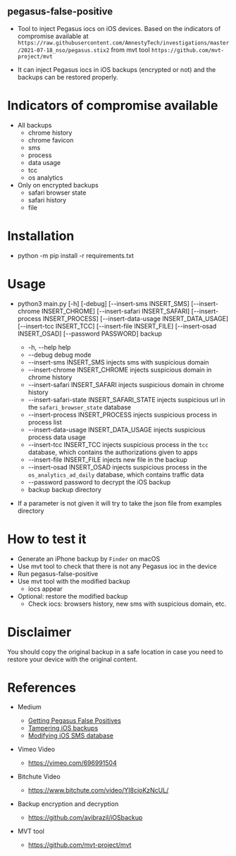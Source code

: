 ## pegasus-false-positive

* Tool to inject Pegasus iocs on iOS devices. Based on the indicators of compromise available at `https://raw.githubusercontent.com/AmnestyTech/investigations/master/2021-07-18_nso/pegasus.stix2` from mvt tool `https://github.com/mvt-project/mvt`

* It can inject Pegasus iocs in iOS backups (encrypted or not) and the backups can be restored properly.

# Indicators of compromise available
* All backups
  + chrome history
  + chrome favicon
  + sms
  + process
  + data usage
  + tcc
  + os analytics
* Only on encrypted backups
    + safari browser state
    + safari history
    + file

# Installation
* python -m pip install -r requirements.txt

# Usage
* python3 main.py [-h] [-debug] [--insert-sms INSERT_SMS] [--insert-chrome INSERT_CHROME] [--insert-safari INSERT_SAFARI] [--insert-process INSERT_PROCESS] [--insert-data-usage INSERT_DATA_USAGE] [--insert-tcc INSERT_TCC] [--insert-file INSERT_FILE] [--insert-osad INSERT_OSAD] [--password PASSWORD] backup
    + -h, --help    help
    + --debug       debug mode
    + --insert-sms INSERT_SMS       injects sms with suspicious domain
    + --insert-chrome INSERT_CHROME     injects suspicious domain in chrome history
    + --insert-safari INSERT_SAFARI     injects suspicious domain in chrome history
    + --insert-safari-state INSERT_SAFARI_STATE injects suspicious url in the `safari_browser_state` database
    + --insert-process INSERT_PROCESS   injects suspicious process in process list
    + --insert-data-usage INSERT_DATA_USAGE injects suspicious process data usage
    + --insert-tcc INSERT_TCC       injects suspicious process in the `tcc` database, which contains the authorizations given to apps
    + --insert-file INSERT_FILE     injects new file in the backup
    + --insert-osad INSERT_OSAD     injects suspicious process in the `os_analytics_ad_daily` database, which contains traffic data
    + --password     password to decrypt the iOS backup
    + backup    backup directory

* If a parameter is not given it will try to take the json file from  examples directory

# How to test it
* Generate an iPhone backup by `Finder` on macOS
* Use mvt tool to check that there is not any Pegasus ioc in the device
* Run pegasus-false-positive
* Use mvt tool with the modified backup
    + iocs appear
* Optional: restore the modified backup
    + Check iocs: browsers history, new sms with suspicious domain, etc.

# Disclaimer
You should copy the original backup in a safe location in case you need to restore your device with the original content.

# References
* Medium
    + [Getting Pegasus False Positives](https://medium.com/@thehackpatrol/getting-pegasus-false-positives-53f670bbde35)
    + [Tampering iOS backups](https://medium.com/@thehackpatrol/tampering-ios-backups-6e9cfc9c753d)
    + [Modifying iOS SMS database](https://medium.com/@thehackpatrol/modifying-ios-sms-database-93a3f64f8c94)
    
* Vimeo Video
    + https://vimeo.com/696991504
    
* Bitchute Video
    + https://www.bitchute.com/video/YI8cjoKzNcUL/
    
* Backup encryption and decryption
    + https://github.com/avibrazil/iOSbackup

* MVT tool
    + https://github.com/mvt-project/mvt
